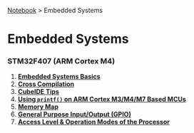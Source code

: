 <a href="../">Notebook</a> > Embedded Systems

# Embedded Systems



### STM32F407 (ARM Cortex M4)

1. **<a href="./embedded-systems-basics">Embedded Systems Basics</a>**
1. **<a href="./cross-compilation">Cross Compilation</a>**
1. **<a href="./cubeide-tips">CubeIDE Tips</a>**
1. **<a href="./using-printf-on-arm-cortex-m3-m4-m7-based-mcus">Using `printf()` on ARM Cortex M3/M4/M7 Based MCUs</a>**
1. **<a href="./memory-map">Memory Map</a>**
1. **<a href="./general-purpose-input-output">General Purpose Input/Output (GPIO)</a>**
1. **<a href="./access-level-and-operation-modes-of-the-processor">Access Level & Operation Modes of the Processor</a>**

